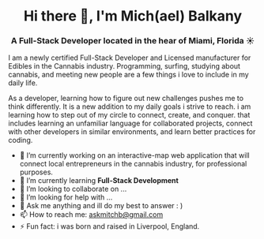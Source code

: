 
<h1 align="center">Hi there 👋, I'm Mich(ael) Balkany</h1>
<h3 align="center">A Full-Stack Developer located in the hear of Miami, Florida ☀️ </h3>

I am a newly certified Full-Stack Developer and Licensed manufacturer for Edibles in the Cannabis industry. Programming, surfing, studying about cannabis, and meeting new people are a few things i love to include in my daily life.

As a developer, learning how to figure out new challenges pushes me to think differently. It is a new addition to my daily goals i strive to reach. i am learning how to step out of my circle to connect, create, and conquer. that includes learning an unfamiliar language for collaborated projects, connect with other developers in similar environments, and learn better practices for coding.

- 🔭 I’m currently working on an interactive-map web application that will connect local entrepreneurs in the cannabis industry, for professional purposes.
- 🌱 I’m currently learning **Full-Stack Development** 
- 👯 I’m looking to collaborate on ...
- 🤔 I’m looking for help with ...
- 💬 Ask me anything and ill do my best to answer : )
- 📫 How to reach me: askmitchb@gmail.com
- ⚡ Fun fact: i was born and raised in Liverpool, England. 

